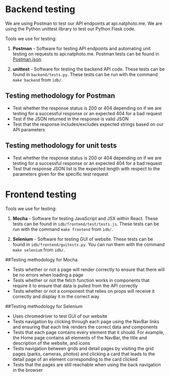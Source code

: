 # Backend testing

We are using Postman to test our API endpoints at api.natphoto.me. We are using
the Python unittest library to test our Python Flask code.

Tools we use for testing:
1. **Postman** - Software for testing API endpoints and automating unit testing
on requests to api.natphoto.me. Postman tests can be found in [Postman.json](../Postman.json).

2. **unittest** - Software for testing the backend API code. These tests can be
found in `backend/tests.py`. These tests can be run with the command
`make backend` from `idb/`.

## Testing methodology for Postman

* Test whether the response status is 200 or 404 depending on if we are testing
  for a successful response or an expected 404 for a bad request
* Test if the JSON returned in the response is valid JSON
* Test that the response includes/excludes expected strings based on our API parameters

## Testing methodology for unit tests

* Test whether the response status is 200 or 404 depending on if we are testing
  for a successful response or an expected 404 for a bad request
* Test that response JSON list is the expected length with respect to the parameters
  given for the specific test request

# Frontend testing

Tools we use for testing:

1. **Mocha** - Software for testing JavaScript and JSX within React. These tests
can be found in `idb/frontend/test/tests.js`. These tests can be run with the
command `make frontend` from `idb/`.

2. **Selenium** - Software for testing GUI of website. These tests can be found
in `idb/frontend/guitests.py`. You can run them with the command `make selenium`
from `idb/`.

##Testing methodology for Mocha
* Tests whether or not a page will render correctly to ensure that there will be no
errors when loading a page
* Tests whether or not the fetch function works in components that require it to ensure
that data is pulled from the API correctly
* Tests whether or not a component that relies on props will receive it correctly and
display it in the correct way

##Testing methodology for Selenium
* Uses chromedriver to test GUI of our website
* Tests navigation by clicking through each page using the NavBar links and
ensuring that each link renders the correct data and components
* Tests that each page contains every element that it should. For example, the
Home page contains all elements of the NavBar, the title and description of the
website, and icons
* Tests navigation between grids and detail pages by visiting the grid pages
(parks, cameras, photos) and clicking a card that leads to the detail page of an
element corresponding to the card clicked
* Tests that the pages are still reachable when using the back navigation in the browser
